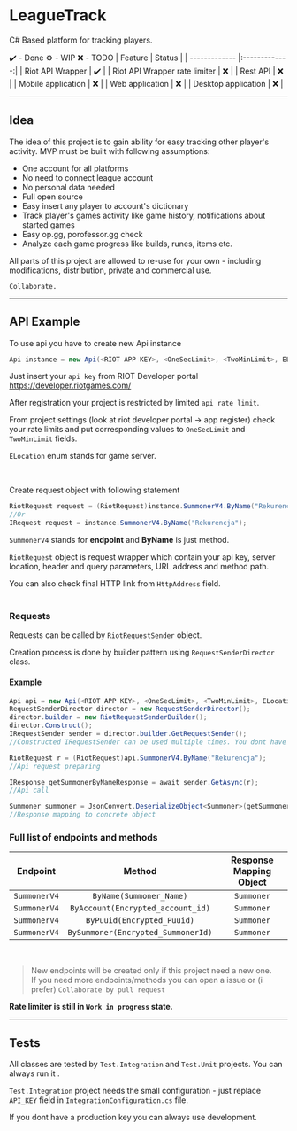 # LeagueTrack
C# Based platform for tracking players.

✔️ - Done
⚙️ - WIP
❌ - TODO
| Feature        | Status       |
| ------------- |:-------------:| 
| Riot API Wrapper     | ✔️ | 
| Riot API Wrapper rate limiter     | ❌ | 
| Rest API     | ❌ |
| Mobile application | ❌ |
| Web application | ❌ |
| Desktop application | ❌ |

---

## Idea

The idea of this project is to gain ability for easy tracking other player's activity.
MVP must be built with following assumptions:
- One account for all platforms
- No need to connect league account
- No personal data needed
- Full open source
- Easy insert any player to account's dictionary
- Track player's games activity like game history, notifications about started games
- Easy op.gg, porofessor.gg check
- Analyze each game progress like builds, runes, items etc.


All parts of this project are allowed to re-use for your own - including modifications, distribution, private and commercial use.

`Collaborate.`


---
## API Example

To use api you have to create new Api instance
```cs
Api instance = new Api(<RIOT APP KEY>, <OneSecLimit>, <TwoMinLimit>, ELocation.EUNE);
```
Just insert your `api key` from RIOT Developer portal https://developer.riotgames.com/

After registration your project is restricted by limited `api rate limit`. 

From project settings (look at riot developer portal -> app register) check your rate limits and put corresponding values to `OneSecLimit` and `TwoMinLimit` fields. 

`ELocation` enum stands for game server.

<br>

Create request object with following statement

```cs
RiotRequest request = (RiotRequest)instance.SummonerV4.ByName("Rekurencja");
//Or
IRequest request = instance.SummonerV4.ByName("Rekurencja");
```
`SummonerV4` stands for **endpoint** and **ByName** is just method.

`RiotRequest` object is request wrapper which contain your api key, server location, header and query parameters, URL address and method path.

You can also check final HTTP link from `HttpAddress` field.    
<br>
### Requests

Requests can be called by `RiotRequestSender` object.

Creation process is done by builder pattern using `RequestSenderDirector` class.

#### Example

```cs
Api api = new Api(<RIOT APP KEY>, <OneSecLimit>, <TwoMinLimit>, ELocation.EUNE);
RequestSenderDirector director = new RequestSenderDirector();
director.builder = new RiotRequestSenderBuilder();
director.Construct();
IRequestSender sender = director.builder.GetRequestSender(); 
//Constructed IRequestSender can be used multiple times. You dont have to contruct it every request

RiotRequest r = (RiotRequest)api.SummonerV4.ByName("Rekurencja"); 
//Api request preparing

IResponse getSummonerByNameResponse = await sender.GetAsync(r); 
//Api call

Summoner summoner = JsonConvert.DeserializeObject<Summoner>(getSummonerByNameResponse.GetResponseContent()); 
//Response mapping to concrete object

```


### Full list of **endpoints** and **methods** 
| Endpoint        | Method       | Response Mapping Object   |
| ------------- |:-------------:|:-------------:| 
| `SummonerV4`     | `ByName(Summoner_Name)` | `Summoner` |
| `SummonerV4`     | `ByAccount(Encrypted_account_id)` | `Summoner` | 
| `SummonerV4`     | `ByPuuid(Encrypted_Puuid)` | `Summoner` |
| `SummonerV4` | `BySummoner(Encrypted_SummonerId)` | `Summoner` |

<br>

>New endpoints will be created only if this project need a new one.  
>If you need more endpoints/methods you can open a issue or (i prefer) `Collaborate by pull request`


**Rate limiter is still in `Work in progress` state.**

---

## Tests
All classes are tested by `Test.Integration` and `Test.Unit` projects.
You can always run it .

`Test.Integration` project needs the small configuration - just replace `API_KEY` field in `IntegrationConfiguration.cs` file. 

If you dont have a production key you can always use development.
